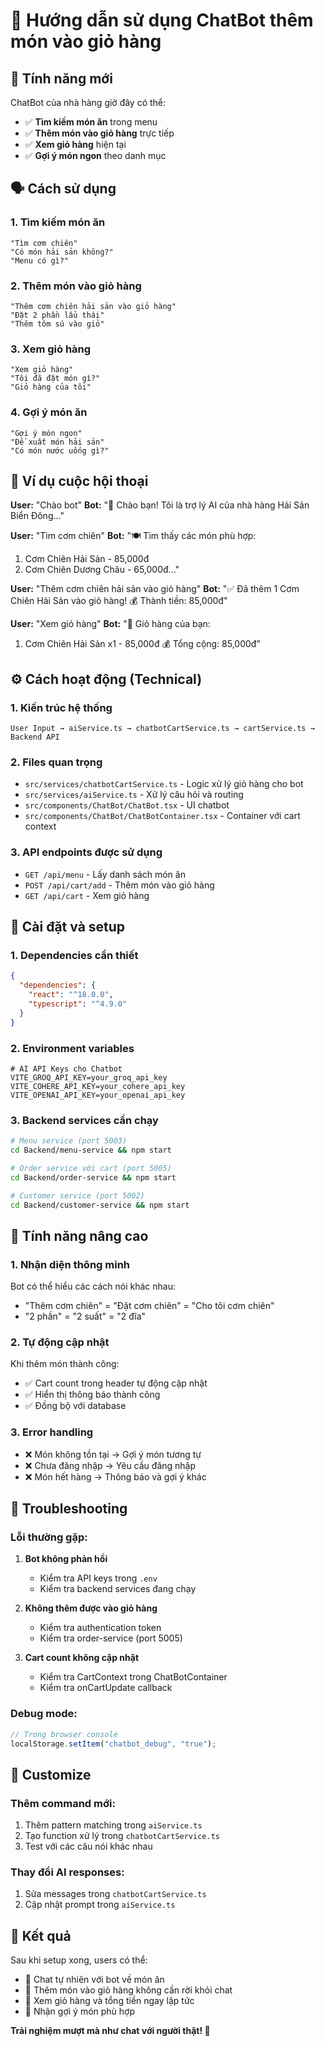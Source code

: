 # 🤖 Hướng dẫn sử dụng ChatBot thêm món vào giỏ hàng

## 🎯 Tính năng mới

ChatBot của nhà hàng giờ đây có thể:

- ✅ **Tìm kiếm món ăn** trong menu
- ✅ **Thêm món vào giỏ hàng** trực tiếp
- ✅ **Xem giỏ hàng** hiện tại
- ✅ **Gợi ý món ngon** theo danh mục

## 🗣️ Cách sử dụng

### 1. Tìm kiếm món ăn

```
"Tìm cơm chiên"
"Có món hải sản không?"
"Menu có gì?"
```

### 2. Thêm món vào giỏ hàng

```
"Thêm cơm chiên hải sản vào giỏ hàng"
"Đặt 2 phần lẩu thái"
"Thêm tôm sú vào giỏ"
```

### 3. Xem giỏ hàng

```
"Xem giỏ hàng"
"Tôi đã đặt món gì?"
"Giỏ hàng của tôi"
```

### 4. Gợi ý món ăn

```
"Gợi ý món ngon"
"Đề xuất món hải sản"
"Có món nước uống gì?"
```

## 🎨 Ví dụ cuộc hội thoại

**User:** "Chào bot"
**Bot:** "👋 Chào bạn! Tôi là trợ lý AI của nhà hàng Hải Sản Biển Đông..."

**User:** "Tìm cơm chiên"
**Bot:** "🍽️ Tìm thấy các món phù hợp:

1. Cơm Chiên Hải Sản - 85,000đ
2. Cơm Chiên Dương Châu - 65,000đ..."

**User:** "Thêm cơm chiên hải sản vào giỏ hàng"
**Bot:** "✅ Đã thêm 1 Cơm Chiên Hải Sản vào giỏ hàng!
💰 Thành tiền: 85,000đ"

**User:** "Xem giỏ hàng"
**Bot:** "🛒 Giỏ hàng của bạn:

1. Cơm Chiên Hải Sản x1 - 85,000đ
   💰 Tổng cộng: 85,000đ"

## ⚙️ Cách hoạt động (Technical)

### 1. Kiến trúc hệ thống

```
User Input → aiService.ts → chatbotCartService.ts → cartService.ts → Backend API
```

### 2. Files quan trọng

- `src/services/chatbotCartService.ts` - Logic xử lý giỏ hàng cho bot
- `src/services/aiService.ts` - Xử lý câu hỏi và routing
- `src/components/ChatBot/ChatBot.tsx` - UI chatbot
- `src/components/ChatBot/ChatBotContainer.tsx` - Container với cart context

### 3. API endpoints được sử dụng

- `GET /api/menu` - Lấy danh sách món ăn
- `POST /api/cart/add` - Thêm món vào giỏ hàng
- `GET /api/cart` - Xem giỏ hàng

## 🔧 Cài đặt và setup

### 1. Dependencies cần thiết

```json
{
  "dependencies": {
    "react": "^18.0.0",
    "typescript": "^4.9.0"
  }
}
```

### 2. Environment variables

```env
# AI API Keys cho Chatbot
VITE_GROQ_API_KEY=your_groq_api_key
VITE_COHERE_API_KEY=your_cohere_api_key
VITE_OPENAI_API_KEY=your_openai_api_key
```

### 3. Backend services cần chạy

```bash
# Menu service (port 5003)
cd Backend/menu-service && npm start

# Order service với cart (port 5005)
cd Backend/order-service && npm start

# Customer service (port 5002)
cd Backend/customer-service && npm start
```

## 🎯 Tính năng nâng cao

### 1. Nhận diện thông minh

Bot có thể hiểu các cách nói khác nhau:

- "Thêm cơm chiên" = "Đặt cơm chiên" = "Cho tôi cơm chiên"
- "2 phần" = "2 suất" = "2 đĩa"

### 2. Tự động cập nhật

Khi thêm món thành công:

- ✅ Cart count trong header tự động cập nhật
- ✅ Hiển thị thông báo thành công
- ✅ Đồng bộ với database

### 3. Error handling

- ❌ Món không tồn tại → Gợi ý món tương tự
- ❌ Chưa đăng nhập → Yêu cầu đăng nhập
- ❌ Món hết hàng → Thông báo và gợi ý khác

## 🐛 Troubleshooting

### Lỗi thường gặp:

1. **Bot không phản hồi**

   - Kiểm tra API keys trong `.env`
   - Kiểm tra backend services đang chạy

2. **Không thêm được vào giỏ hàng**

   - Kiểm tra authentication token
   - Kiểm tra order-service (port 5005)

3. **Cart count không cập nhật**
   - Kiểm tra CartContext trong ChatBotContainer
   - Kiểm tra onCartUpdate callback

### Debug mode:

```javascript
// Trong browser console
localStorage.setItem("chatbot_debug", "true");
```

## 📝 Customize

### Thêm command mới:

1. Thêm pattern matching trong `aiService.ts`
2. Tạo function xử lý trong `chatbotCartService.ts`
3. Test với các câu nói khác nhau

### Thay đổi AI responses:

1. Sửa messages trong `chatbotCartService.ts`
2. Cập nhật prompt trong `aiService.ts`

## 🚀 Kết quả

Sau khi setup xong, users có thể:

- 💬 Chat tự nhiên với bot về món ăn
- 🛒 Thêm món vào giỏ hàng không cần rời khỏi chat
- 👀 Xem giỏ hàng và tổng tiền ngay lập tức
- 🎯 Nhận gợi ý món phù hợp

**Trải nghiệm mượt mà như chat với người thật! 🎉**
